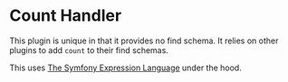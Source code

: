 # Count Handler

This plugin is unique in that it provides no find schema. It relies on other plugins to add `count` to their find schemas.

This uses [The Symfony Expression Language](https://symfony.com/doc/current/components/expression_language/syntax.html#arithmetic-operators) under the hood.
